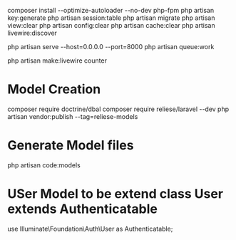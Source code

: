 composer install --optimize-autoloader --no-dev
php-fpm
php artisan key:generate
php artisan session:table
php artisan migrate
php artisan view:clear
php artisan config:clear
php artisan cache:clear
php artisan livewire:discover

php artisan serve --host=0.0.0.0 --port=8000
php artisan queue:work


 php artisan  make:livewire counter

# Model Creation
composer require doctrine/dbal
composer require reliese/laravel --dev
php artisan vendor:publish --tag=reliese-models

# Generate Model files
php artisan code:models <Table>


# USer Model to be extend class User extends Authenticatable
use Illuminate\Foundation\Auth\User as Authenticatable;